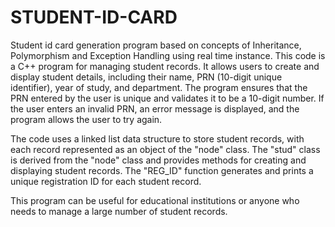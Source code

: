 # STUDENT-ID-CARD
Student id card generation program based on concepts of Inheritance, Polymorphism and Exception Handling using real time instance. 
This code is a C++ program for managing student records. It allows users to create and display student details, including their name, PRN (10-digit unique identifier), year of study, and department. The program ensures that the PRN entered by the user is unique and validates it to be a 10-digit number. If the user enters an invalid PRN, an error message is displayed, and the program allows the user to try again.

The code uses a linked list data structure to store student records, with each record represented as an object of the "node" class. The "stud" class is derived from the "node" class and provides methods for creating and displaying student records. The "REG_ID" function generates and prints a unique registration ID for each student record.

This program can be useful for educational institutions or anyone who needs to manage a large number of student records.
